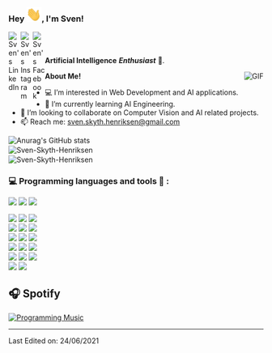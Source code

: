 <h3 title="title"> Hey <img src="https://raw.githubusercontent.com/KevinPatel04/KevinPatel04/master/Hi.gif" width="30px">, I'm Sven!</h3>

<a href="https://www.linkedin.com/in/sven-skyth-henriksen-4857bb1a2/">
  <img align="left" alt="Sven's LinkedIn" width="24px" src="https://cdn.jsdelivr.net/npm/simple-icons@v3/icons/linkedin.svg" />
</a>
<a href="https://www.instagram.com/svenfit97/">
  <img align="left" alt="Sven's Instagram" width="24px" src="https://cdn.jsdelivr.net/npm/simple-icons@v3/icons/instagram.svg" />
</a>
<a href="https://www.facebook.com/sven.henriksen.79">
  <img align="left" alt="Sven's Facebook" width="24px" src="https://cdn.jsdelivr.net/npm/simple-icons@v3/icons/facebook.svg" />
</a>





<br />
<br />

**Artificial Intelligence** ***Enthusiast*** 🚀.
 

  <img align="right" alt="GIF" src="https://i.pinimg.com/originals/e4/26/70/e426702edf874b181aced1e2fa5c6cde.gif" />

**About Me!**

- 💻 I’m interested in Web Development and AI applications.
- 🌱 I’m currently learning AI Engineering.
- 💞️ I’m looking to collaborate on Computer Vision and AI related projects.
- 📫 Reach me: sven.skyth.henriksen@gmail.com 




![Anurag's GitHub stats](https://github-readme-stats.vercel.app/api?username=Sven-Skyth-Henriksen&show_icons=true&theme=radical)
<br>
<img align="center" src="https://github-readme-streak-stats.herokuapp.com/?user=Sven-Skyth-Henriksen&count_private=true&theme=radical" alt="Sven-Skyth-Henriksen" />
<br>
<img align="center" width=500 src="https://github-readme-stats.vercel.app/api/top-langs/?username=Sven-Skyth-Henriksen&count_private=true&theme=radical" alt="Sven-Skyth-Henriksen" />

### :computer: Programming languages and tools :toolbox: : 
<p>

<code><img width="10%" src="https://www.vectorlogo.zone/logos/python/python-ar21.svg"></code>
<code><img width="10%" src="https://www.vectorlogo.zone/logos/numpy/numpy-ar21.svg"></code>
<code><img width="10%" src="https://www.vectorlogo.zone/logos/opencv/opencv-ar21.svg"></code>
<!--Include sklearn-->  
<code><img width="10%" src="https://www.vectorlogo.zone/logos/jupyter/jupyter-ar21.svg"></code>
<code><img width="10%" src="https://www.vectorlogo.zone/logos/pytorch/pytorch-ar21.svg"></code>
<code><img width="10%" src="https://www.vectorlogo.zone/logos/git-scm/git-scm-ar21.svg"></code>
<br />
<code><img width="10%" src="https://www.vectorlogo.zone/logos/pocoo_flask/pocoo_flask-ar21.svg"></code> 
<code><img width="10%" src="https://image.flaticon.com/icons/png/128/888/888859.png"></code>
<code><img width="10%" src="https://image.flaticon.com/icons/png/128/888/888847.png"></code>
<br />
<code><img width="10%" src="https://www.vectorlogo.zone/logos/github/github-ar21.svg"></code>
<code><img width="10%" src="https://github.com/google/mediapipe/raw/master/docs/images/mediapipe_small.png"></code>
<code><img width="10%" src="https://camo.githubusercontent.com/41f975a6cc0c515fdc45813bd9162272b3dcccd35320840e786f166eac1304db/687474703a2f2f692e696d6775722e636f6d2f534645645039572e706e67"></code>
<br />
<code><img width="10%" src="https://repository-images.githubusercontent.com/284716598/5af8e880-d8ba-11ea-9ce1-e5e8d603143f"></code>
<code><img width="10%" src="https://pandas.pydata.org/static/img/partners/anaconda.svg"></code>
<code><img width="10%" src="https://upload.wikimedia.org/wikipedia/commons/thumb/e/ed/Pandas_logo.svg/1024px-Pandas_logo.svg.png"></code>
<br />
<code><img width="10%" src="https://matplotlib.org/_static/logo2_compressed.svg"></code>
<code><img width="10%" src="http://seaborn.pydata.org/_images/logo-wide-lightbg.svg"></code>
<code><img width="10%" src="https://streamlit.io/images/brand/streamlit-logo-secondary-lightmark-lighttext.png"></code>
<br />
<code><img width="10%" src="https://upload.wikimedia.org/wikipedia/commons/thumb/0/05/Scikit_learn_logo_small.svg/1200px-Scikit_learn_logo_small.svg.png"></code>
  <code><img width="10%" src="https://upload.wikimedia.org/wikipedia/commons/thumb/8/88/SpaCy_logo.svg/2560px-SpaCy_logo.svg.png"></code>
</p>




## :headphones: Spotify

[![Programming Music](https://img.shields.io/badge/Programming%20Music-%231DB954.svg?&style=for-the-badge&logo=spotify&logoColor=white)](https://open.spotify.com/playlist/5acZuTakrvkqnvnF2StyXd?si=a2fcfa76abcf428f)

----
Last Edited on: 24/06/2021
